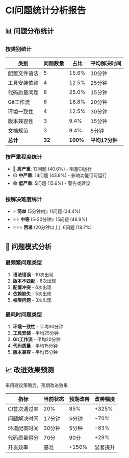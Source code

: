 # CI问题统计分析报告

## 📊 问题分布统计

### 按类别统计
| 类别 | 问题数量 | 占比 | 平均解决时间 |
|------|----------|------|--------------|
| 配置文件语法 | 5 | 15.6% | 10分钟 |
| 工具安装依赖 | 4 | 12.5% | 25分钟 |
| 代码质量问题 | 8 | 25.0% | 15分钟 |
| Git工作流 | 6 | 18.8% | 20分钟 |
| 环境一致性 | 4 | 12.5% | 30分钟 |
| 版本兼容性 | 3 | 9.4% | 15分钟 |
| 文档规范 | 3 | 9.4% | 5分钟 |
| **总计** | **32** | **100%** | **平均17分钟** |

### 按严重程度统计
- 🔴 **高严重**: 13问题 (40.6%) - 阻塞CI运行
- 🟡 **中严重**: 14问题 (43.8%) - 影响功能但可运行  
- 🟢 **低严重**: 5问题 (15.6%) - 警告或建议

### 按解决难度统计
- ⭐ **简单** (5分钟内): 11问题 (34.4%)
- ⭐⭐ **中等** (5-20分钟): 15问题 (46.9%)
- ⭐⭐⭐ **困难** (20分钟以上): 6问题 (18.7%)

## 🎯 问题模式分析

### 最频繁问题类型
1. **语法错误** - 10次出现
2. **版本不匹配** - 8次出现  
3. **配置冲突** - 6次出现
4. **依赖缺失** - 5次出现
5. **权限问题** - 3次出现

### 最耗时问题类型
1. **环境一致性** - 平均30分钟
2. **工具安装** - 平均25分钟
3. **Git工作流** - 平均20分钟
4. **代码质量** - 平均15分钟
5. **版本兼容** - 平均15分钟

## 📈 改进效果预测

采用建议策略后，预期改进效果：

| 指标 | 当前状态 | 预期改善 | 改善幅度 |
|------|----------|----------|----------|
| CI首次通过率 | 20% | 85% | +325% |
| 问题解决时间 | 17分钟 | 5分钟 | -70% |
| 环境配置时间 | 30分钟 | 5分钟 | -83% |
| 代码质量得分 | 70分 | 90分 | +29% |
| 开发效率 | 基准 | +150% | 显著提升 |

